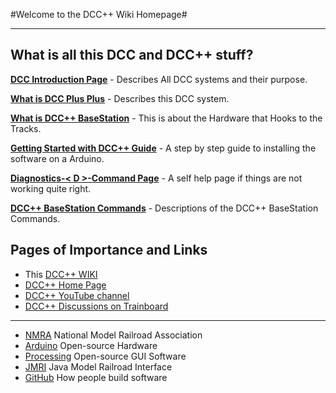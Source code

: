 #Welcome to the DCC++ Wiki Homepage#

 - - - 

## What is all this DCC and DCC++ stuff? ##

**[DCC Introduction Page](https://github.com/DccPlusPlus/BaseStation/wiki/DCC-Introduction)** - Describes All DCC systems and their purpose.  

**[What is DCC Plus Plus](https://github.com/DccPlusPlus/BaseStation/wiki/What-is-DCC--Plus-Plus)** - Describes this DCC system.  

**[What is DCC++ BaseStation](https://github.com/DccPlusPlus/BaseStation/wiki/What-is-DCC--Plus-Plus-BaseStation)** - This is about the Hardware that Hooks to the Tracks.  

**[Getting Started with DCC++ Guide](https://github.com/DccPlusPlus/BaseStation/wiki/Getting-Started-With-DCC---Hardware)** - A step by step guide to installing the software on a Arduino.  

**[Diagnostics-< D >-Command Page](https://github.com/DccPlusPlus/BaseStation/wiki/Diagnostics---D---Command)** - A self help page if things are not working quite right.  

**[DCC++ BaseStation Commands](https://github.com/DccPlusPlus/BaseStation/wiki/Commands-for-DCCpp-BaseStation)** - Descriptions of the DCC++ BaseStation Commands.  

## Pages of Importance and Links

 - This [DCC++ WIKI](https://github.com/DccPlusPlus/BaseStation/wiki)  
 - [DCC++ Home Page](https://sites.google.com/site/dccppsite/)  
 - [DCC++ YouTube channel](https://www.youtube.com/channel/UCJmvQx-fe0OMAIH-_g-_rZw)  
 - [DCC++ Discussions on Trainboard](http://www.trainboard.com/highball/index.php?forums/dcc.177/)  
 - - - 
 - [NMRA](http://www.nmra.org) National Model Railroad Association  
 - [Arduino](http://www.arduino.cc/) Open-source Hardware  
 - [Processing](http://processing.org/) Open-source GUI Software  
 - [JMRI](http://www.jmri.org/) Java Model Railroad Interface  
 - [GitHub](https://github.com/) How people build software  

